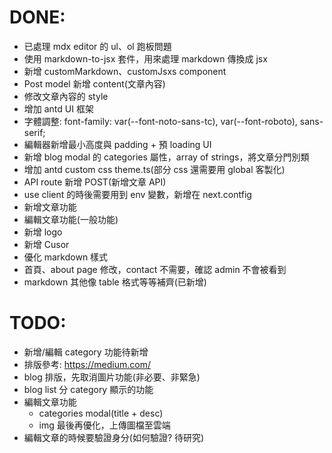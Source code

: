 # DONE:

- 已處理 mdx editor 的 ul、ol 跑板問題
- 使用 markdown-to-jsx 套件，用來處理 markdown 傳換成 jsx
- 新增 customMarkdown、customJsxs component
- Post model 新增 content(文章內容)
- 修改文章內容的 style
- 增加 antd UI 框架
- 字體調整: font-family: var(--font-noto-sans-tc), var(--font-roboto), sans-serif;
- 編輯器新增最小高度與 padding + 預 loading UI
- 新增 blog modal 的 categories 屬性，array of strings，將文章分門別類
- 增加 antd custom css theme.ts(部分 css 還需要用 global 客製化)
- API route 新增 POST(新增文章 API)
- use client 的時後需要用到 env 變數，新增在 next.contfig
- 新增文章功能
- 編輯文章功能(一般功能)
- 新增 logo
- 新增 Cusor
- 優化 markdown 樣式
- 首頁、about page 修改，contact 不需要，確認 admin 不會被看到
- markdown 其他像 table 格式等等補齊(已新增)

# TODO:

- 新增/編輯 category 功能待新增
- 排版參考: https://medium.com/
- blog 排版，先取消圖片功能(非必要、非緊急)
- blog list 分 category 顯示的功能
- 編輯文章功能
  - categories modal(title + desc)
  - img 最後再優化，上傳圖檔至雲端
- 編輯文章的時候要驗證身分(如何驗證? 待研究)
